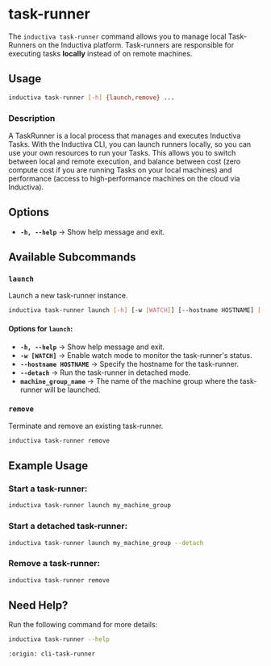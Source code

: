 # task-runner

The `inductiva task-runner` command allows you to manage local
Task-Runners on the Inductiva platform. Task-runners are responsible for executing 
tasks **locally** instead of on remote machines.

## Usage

```sh
inductiva task-runner [-h] {launch,remove} ...
```

### Description
A TaskRunner is a local process that manages and executes Inductiva Tasks.
With the Inductiva CLI, you can launch runners locally, so you can use your
own resources to run your Tasks. This allows you to switch between local and
remote execution, and balance between cost (zero compute cost if you are 
running Tasks on your local machines) and performance (access to high-performance
machines on the cloud via Inductiva). 

## Options

- **`-h, --help`** → Show help message and exit.

## Available Subcommands

### `launch`
Launch a new task-runner instance.

```sh
inductiva task-runner launch [-h] [-w [WATCH]] [--hostname HOSTNAME] [--detach] machine_group_name
```

#### Options for `launch`:
- **`-h, --help`** → Show help message and exit.
- **`-w [WATCH]`** → Enable watch mode to monitor the task-runner's status.
- **`--hostname HOSTNAME`** → Specify the hostname for the task-runner.
- **`--detach`** → Run the task-runner in detached mode.
- **`machine_group_name`** → The name of the machine group where the task-runner will be launched.

### `remove`
Terminate and remove an existing task-runner.

```sh
inductiva task-runner remove
```

## Example Usage

### Start a task-runner:
```sh
inductiva task-runner launch my_machine_group
```

### Start a detached task-runner:
```sh
inductiva task-runner launch my_machine_group --detach
```

### Remove a task-runner:
```sh
inductiva task-runner remove
```

## Need Help?
Run the following command for more details:

```sh
inductiva task-runner --help
```

```{banner_small}
:origin: cli-task-runner
```
